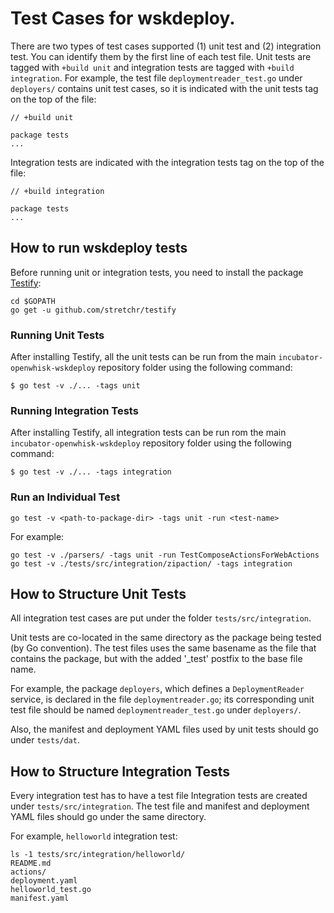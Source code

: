 # Test Cases for wskdeploy.

There are two types of test cases supported (1) unit test and (2) integration test.
You can identify them by the first line of each test file. Unit tests are tagged
with `+build unit` and integration tests are tagged with `+build integration`.
For example, the test file `deploymentreader_test.go` under `deployers/` contains
unit test cases, so it is indicated with the unit tests tag on the top of the file:

```
// +build unit

package tests
...
```

Integration tests are indicated with the integration tests tag on the top of the file:
```
// +build integration

package tests
...
```

## How to run wskdeploy tests

Before running unit or integration tests, you need to install the package
[Testify](https://github.com/stretchr/testify/):

```
cd $GOPATH
go get -u github.com/stretchr/testify

```

### Running Unit Tests

After installing Testify, all the unit tests can be run from the main `incubator-openwhisk-wskdeploy`
repository folder using the following command:

```
$ go test -v ./... -tags unit
```

### Running Integration Tests

After installing Testify, all integration tests can be run rom the main `incubator-openwhisk-wskdeploy`
repository folder using the following command:

```
$ go test -v ./... -tags integration
```

### Run an Individual Test

```
go test -v <path-to-package-dir> -tags unit -run <test-name>
```

For example:

```
go test -v ./parsers/ -tags unit -run TestComposeActionsForWebActions
go test -v ./tests/src/integration/zipaction/ -tags integration
```

## How to Structure Unit Tests

All integration test cases are put under the folder `tests/src/integration`.

Unit tests are co-located in the same directory as the package being tested (by Go convention).
The test files uses the same basename as the file that contains the package,
but with the added '_test' postfix to the base file name.

For example, the package `deployers`, which defines a `DeploymentReader` service,
is declared in the file `deploymentreader.go`; its corresponding unit test file
should be named `deploymentreader_test.go` under `deployers/`.

Also, the manifest and deployment YAML files used by unit tests should go under `tests/dat`.

## How to Structure Integration Tests

Every integration test has to have a test file 
Integration tests are created under `tests/src/integration`. The test file and
manifest and deployment YAML files should go under the same directory.

For example, `helloworld` integration test:

```
ls -1 tests/src/integration/helloworld/
README.md
actions/
deployment.yaml
helloworld_test.go
manifest.yaml
```
